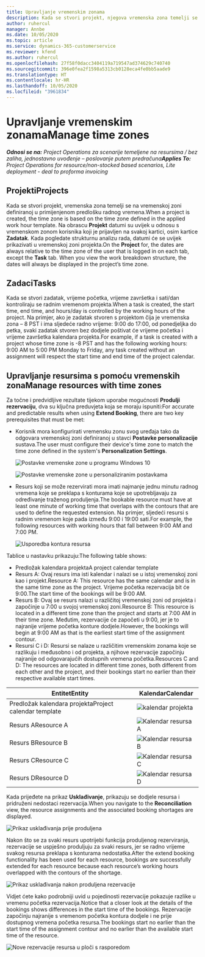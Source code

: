 ```yaml
---
title: Upravljanje vremenskim zonama
description: Kada se stvori projekt, njegova vremenska zona temelji se na vremenskoj zoni definiranoj u primijenjenom predlošku radnog vremena.
author: ruhercul
manager: Annbe
ms.date: 10/05/2020
ms.topic: article
ms.service: dynamics-365-customerservice
ms.reviewer: kfend
ms.author: ruhercul
ms.openlocfilehash: 27f58f0dacc3404119a719547ad374629c740740
ms.sourcegitcommit: 396e0fea2f1598a5313cb0128eca4fe0bb5aade9
ms.translationtype: HT
ms.contentlocale: hr-HR
ms.lasthandoff: 10/05/2020
ms.locfileid: "3961834"
---
```

# <a name="manage-time-zones"></a><span data-ttu-id="0acf5-103">Upravljanje vremenskim zonama</span><span class="sxs-lookup"><span data-stu-id="0acf5-103">Manage time zones</span></span>

<span data-ttu-id="0acf5-104">_**Odnosi se na:** Project Operations za scenarije temeljene na resursima / bez zaliha, jednostavno uvođenje – poslovanje putem predračuna_</span><span class="sxs-lookup"><span data-stu-id="0acf5-104">_**Applies To:** Project Operations for resource/non-stocked based scenarios, Lite deployment - deal to proforma invoicing_</span></span>


## <a name="projects"></a><span data-ttu-id="0acf5-105">Projekti</span><span class="sxs-lookup"><span data-stu-id="0acf5-105">Projects</span></span>

<span data-ttu-id="0acf5-106">Kada se stvori projekt, vremenska zona temelji se na vremenskoj zoni definiranoj u primijenjenom predlošku radnog vremena.</span><span class="sxs-lookup"><span data-stu-id="0acf5-106">When a project is created, the time zone is based on the time zone defined in the applied work hour template.</span></span> <span data-ttu-id="0acf5-107">Na obrascu **Projekt** datumi su uvijek u odnosu s vremenskom zonom korisnika koji je prijavljen na svakoj kartici, osim kartice **Zadatak**. Kada pogledate strukturnu analizu rada, datumi će se uvijek prikazivati u vremenskoj zoni projekta.</span><span class="sxs-lookup"><span data-stu-id="0acf5-107">On the **Project** for, the dates are always relative to the time zone of the user that is logged in on each tab, except the **Task** tab. When you view the work breakdown structure, the dates will always be displayed in the project’s time zone.</span></span>

## <a name="tasks"></a><span data-ttu-id="0acf5-108">Zadaci</span><span class="sxs-lookup"><span data-stu-id="0acf5-108">Tasks</span></span>

<span data-ttu-id="0acf5-109">Kada se stvori zadatak, vrijeme početka, vrijeme završetka i sati/dan kontroliraju se radnim vremenom projekta.</span><span class="sxs-lookup"><span data-stu-id="0acf5-109">When a task is created, the start time, end time, and hours/day is controlled by the working hours of the project.</span></span> <span data-ttu-id="0acf5-110">Na primjer, ako je zadatak stvoren s projektom čija je vremenska zona – 8 PST i ima sljedeće radno vrijeme: 9:00 do 17:00, od ponedjeljka do petka, svaki zadatak stvoren bez dodjele poštivat će vrijeme početka i vrijeme završetka kalendara projekta.</span><span class="sxs-lookup"><span data-stu-id="0acf5-110">For example, if a task is created with a project whose time zone is -8 PST and has the following working hours: 9:00 AM to 5:00 PM Monday to Friday, any task created without an assignment will respect the start time and end time of the project calendar.</span></span>

## <a name="manage-resources-with-time-zones"></a><span data-ttu-id="0acf5-111">Upravljanje resursima s pomoću vremenskih zona</span><span class="sxs-lookup"><span data-stu-id="0acf5-111">Manage resources with time zones</span></span>

<span data-ttu-id="0acf5-112">Za točne i predvidljive rezultate tijekom uporabe mogućnosti **Produlji rezervaciju**, dva su ključna preduvjeta koja se moraju ispuniti:</span><span class="sxs-lookup"><span data-stu-id="0acf5-112">For accurate and predictable results when using **Extend Booking**, there are two key prerequisites that must be met:</span></span>  

- <span data-ttu-id="0acf5-113">Korisnik mora konfigurirati vremensku zonu svog uređaja tako da odgovara vremenskoj zoni definiranoj u stavci **Postavke personalizacije** sustava.</span><span class="sxs-lookup"><span data-stu-id="0acf5-113">The user must configure their device's time zone to match the time zone defined in the system's **Personalization Settings**.</span></span>
 
  ![Postavke vremenske zone u programu Windows 10](media/reconcile-assignments-03.png)

  ![Postavke vremenske zone u personaliziranim postavkama](media/reconcile-assignments-04.png)
 
- <span data-ttu-id="0acf5-116">Resurs koji se može rezervirati mora imati najmanje jednu minutu radnog vremena koje se preklapa s konturama koje se upotrebljavaju za određivanje traženog produljenja.</span><span class="sxs-lookup"><span data-stu-id="0acf5-116">The bookable resource must have at least one minute of working time that overlaps with the contours that are used to define the requested extension.</span></span> <span data-ttu-id="0acf5-117">Na primjer, sljedeći resursi s radnim vremenom koje pada između 9:00 i 19:00 sati.</span><span class="sxs-lookup"><span data-stu-id="0acf5-117">For example, the following resources with working hours that fall between 9:00 AM and 7:00 PM.</span></span> 

  ![Usporedba kontura resursa](media/reconcile-assignments-05.png)

<span data-ttu-id="0acf5-119">Tablice u nastavku prikazuju:</span><span class="sxs-lookup"><span data-stu-id="0acf5-119">The following table shows:</span></span>

- <span data-ttu-id="0acf5-120">Predložak kalendara projekta</span><span class="sxs-lookup"><span data-stu-id="0acf5-120">A project calendar template</span></span>
- <span data-ttu-id="0acf5-121">Resurs A: Ovaj resurs ima isti kalendar i nalazi se u istoj vremenskoj zoni kao i projekt.</span><span class="sxs-lookup"><span data-stu-id="0acf5-121">Resource A: This resource has the same calendar and is in the same time zone as the project.</span></span> <span data-ttu-id="0acf5-122">Vrijeme početka rezervacija bit će 9:00.</span><span class="sxs-lookup"><span data-stu-id="0acf5-122">The start time of the bookings will be 9:00 AM.</span></span>
- <span data-ttu-id="0acf5-123">Resurs B: Ovaj se resurs nalazi u različitoj vremenskoj zoni od projekta i započinje u 7:00 u svojoj vremenskoj zoni.</span><span class="sxs-lookup"><span data-stu-id="0acf5-123">Resource B: This resource is located in a different time zone than the project and starts at 7:00 AM in their time zone.</span></span> <span data-ttu-id="0acf5-124">Međutim, rezervacije će započeti u 9:00, jer je to najranije vrijeme početka konture dodjele.</span><span class="sxs-lookup"><span data-stu-id="0acf5-124">However, the bookings will begin at 9:00 AM as that is the earliest start time of the assignment contour.</span></span>
- <span data-ttu-id="0acf5-125">Resursi C i D: Resursi se nalaze u različitim vremenskim zonama koje se razlikuju i međusobno i od projekta, a njihove rezervacije započinju najranije od odgovarajućih dostupnih vremena početka.</span><span class="sxs-lookup"><span data-stu-id="0acf5-125">Resources C and D: The resources are located in different time zones, both different from each other and the project, and their bookings start no earlier than their respective available start times.</span></span>

|<span data-ttu-id="0acf5-126">Entitet</span><span class="sxs-lookup"><span data-stu-id="0acf5-126">Entity</span></span>  |<span data-ttu-id="0acf5-127">Kalendar</span><span class="sxs-lookup"><span data-stu-id="0acf5-127">Calendar</span></span>  |
|-|-|
|<span data-ttu-id="0acf5-128">Predložak kalendara projekta</span><span class="sxs-lookup"><span data-stu-id="0acf5-128">Project calendar template</span></span>   | ![kalendar projekta](media/reconcile-assignments-06.png) |
|<span data-ttu-id="0acf5-130">Resurs A</span><span class="sxs-lookup"><span data-stu-id="0acf5-130">Resource A</span></span>  | ![Kalendar resursa A](media/reconcile-assignments-06.png) |
|<span data-ttu-id="0acf5-132">Resurs B</span><span class="sxs-lookup"><span data-stu-id="0acf5-132">Resource B</span></span>  |  ![Kalendar resursa B](media/reconcile-assignments-07.png) |
|<span data-ttu-id="0acf5-134">Resurs C</span><span class="sxs-lookup"><span data-stu-id="0acf5-134">Resource C</span></span>  |  ![Kalendar resursa C](media/reconcile-assignments-08.png) |
|<span data-ttu-id="0acf5-136">Resurs D</span><span class="sxs-lookup"><span data-stu-id="0acf5-136">Resource D</span></span>  | ![Kalendar resursa D](media/reconcile-assignments-09.png)  |
 
<span data-ttu-id="0acf5-138">Kada prijeđete na prikaz **Usklađivanje**, prikazuju se dodjele resursa i pridruženi nedostaci rezervacija.</span><span class="sxs-lookup"><span data-stu-id="0acf5-138">When you navigate to the **Reconciliation** view, the resource assignments and the associated booking shortages are displayed.</span></span>

![Prikaz usklađivanja prije produljena](media/reconcile-assignments-10.png)

<span data-ttu-id="0acf5-140">Nakon što se za svaki resurs upotrijebi funkcija produljenog rezerviranja, rezervacije se uspješno produljuju za svaki resurs, jer se radno vrijeme svakog resursa preklapa s konturama nedostatka.</span><span class="sxs-lookup"><span data-stu-id="0acf5-140">After the extend booking functionality has been used for each resource, bookings are successfully extended for each resource because each resource’s working hours overlapped with the contours of the shortage.</span></span>

![Prikaz usklađivanja nakon produljena rezervacije](media/reconcile-assignments-11.png) 

<span data-ttu-id="0acf5-142">Vidjet ćete kako podrobniji uvid u pojedinosti rezervacije pokazuje razlike u vremenu početka rezervacija.</span><span class="sxs-lookup"><span data-stu-id="0acf5-142">Notice that a closer look at the details of the bookings shows differences in the start time of the bookings.</span></span> <span data-ttu-id="0acf5-143">Rezervacije započinju najranije s vremenom početka kontura dodjele i ne prije dostupnog vremena početka resursa.</span><span class="sxs-lookup"><span data-stu-id="0acf5-143">The bookings start no earlier than the start time of the assignment contour and no earlier than the available start time of the resource.</span></span>

![Nove rezervacije resursa u ploči s rasporedom](media/reconcile-assignments-12.png)
